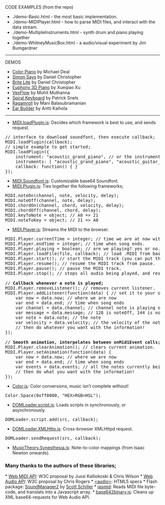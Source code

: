 CODE EXAMPLES (from the repo)

* ./demo-Basic.html - the most basic implementation.
* ./demo-MIDIPlayer.html - how to parse MIDI files, and interact with the data stream.
* ./demo-MultipleInstruments.html - synth drum and piano playing together
* ./demo-WhitneyMusicBox.html - a audio/visual experiment by Jim Bumgardner

-------------

DEMOS

* <a href="http://mudcu.be/piano/">Color Piano</a> by Michael Deal
* <a href="http://labs.uxmonk.com/simon-says/">Simon Says</a> by Daniel Christopher
* <a href="http://labs.uxmonk.com/brite-lite/">Brite Lite</a> by Daniel Christopher
* <a href="http://qiao.github.com/euphony/">Euphony 3D Piano</a> by Xueqiao Xu
* <a href="http://my.vexflow.com/articles/53">VexFlow</a> by Mohit Muthanna
* <a href="http://spiral.qet.me/">Spiral Keyboard</a> by Patrick Snels
* <a href="http://online-compute.rhcloud.com/ragamroll/">Ragamroll</a> by Mani Balasubramanian
* <a href="http://www.earbuilder.com/">Ear Builder</a> by Antti Kaihola

-------------

* <a href="./js/MIDI.loadPlugin.js">MIDI.loadPlugin.js</a>: Decides which framework is best to use, and sends request.

<pre>
// interface to download soundfont, then execute callback;
MIDI.loadPlugin(callback);
// simple example to get started;
MIDI.loadPlugin({
    instrument: "acoustic_grand_piano", // or the instrument code 1 (aka the default)
    instruments: [ "acoustic_grand_piano", "acoustic_guitar_nylon" ], // or multiple instruments
    callback: function() { }
});
</pre>

* <a href="./soundfont/soundfont-ogg.js">MIDI.Soundfont.js</a>: Customizable base64 Soundfont.
* <a href="./js/MIDI.Plugin.js">MIDI.Plugin.js</a>: Ties together the following frameworks;

<pre>
MIDI.noteOn(channel, note, velocity, delay);
MIDI.noteOff(channel, note, delay);
MIDI.chordOn(channel, chord, velocity, delay);
MIDI.chordOff(channel, chord, delay);
MIDI.keyToNote = object; // A0 => 21
MIDI.noteToKey = object; // 21 => A0
</pre>

* <a href="./js/MIDI.Player.js">MIDI.Player.js</a>: Streams the MIDI to the browser.

<pre>
MIDI.Player.currentTime = integer; // time we are at now within the song.
MIDI.Player.endTime = integer; // time when song ends.
MIDI.Player.playing = boolean; // are we playing? yes or no.
MIDI.Player.loadFile(file, callback); // load .MIDI from base64 or binary XML request.
MIDI.Player.start(); // start the MIDI track (you can put this in the loadFile callback)
MIDI.Player.resume(); // resume the MIDI track from pause.
MIDI.Player.pause(); // pause the MIDI track.
MIDI.Player.stop(); // stops all audio being played, and resets currentTime to 0.

// <b>Callback whenever a note is played;</b>
MIDI.Player.removeListener(); // removes current listener.
MIDI.Player.addListener(function(data) { // set it to your own function!
    var now = data.now; // where we are now
    var end = data.end; // time when song ends
    var channel = data.channel; // channel note is playing on
    var message = data.message; // 128 is noteOff, 144 is noteOn
    var note = data.note; // the note
    var velocity = data.velocity; // the velocity of the note
    // then do whatever you want with the information!
});

// <b>Smooth animation, interpolates between onMidiEvent calls;</b>
MIDI.Player.clearAnimation(); // clears current animation.
MIDI.Player.setAnimation(function(data) {
    var now = data.now; // where we are now
    var end = data.end; // time when song ends
    var events = data.events; // all the notes currently being processed
    // then do what you want with the information!
});</pre>

* <a href="./js/Color.js">Color.js</a>: Color conversions, music isn&rsquo;t complete without!
<pre>Color.Space(0xff0000, "HEX>RGB>HSL");</pre>
* <a href="./js/DOMLoader.script.js">DOMLoader.script.js</a>: Loads scripts in synchronously, or asynchronously.
<pre>DOMLoader.script.add(src, callback);</pre>
* <a href="./js/DOMLoader.XMLHttp.js">DOMLoader.XMLHttp.js</a>: Cross-browser XMLHttpd request.
<pre>DOMLoader.sendRequest(src, callback);</pre>
* <a href="./js/MusicTheory.Synesthesia.js">MusicTheory.Synesthesia.js</a>: Note-to-color mappings (from Isaac Newton onwards).
 <h3>Many thanks to the authors of these libraries;</h3>
* <a href="https://dvcs.w3.org/hg/audio/raw-file/tip/midi/specification.html">Web MIDI API</a>: W3C proposal by Jussi Kalliokoski & Chris Wilson
* <a href="https://dvcs.w3.org/hg/audio/raw-file/tip/webaudio/specification.html">Web Audio API</a>: W3C proposal by Chris Rogers
* <a href="http://dev.w3.org/html5/spec/Overview.html">&lt;audio&gt;</a>: HTML5 specs
* Flash package: <a href="http://www.schillmania.com/projects/soundmanager2/">SoundManager2</a> by <a href="http://schillmania.com">Scott Schiller</a>
* <a href="https://github.com/gasman/jasmid">jasmid</a>: Reads MIDI file byte-code, and translats into a Javascript array.
* <a href="http://blog.danguer.com/2011/10/24/base64-binary-decoding-in-javascript/">base642binary.js</a>: Cleans up XML base64-requests for Web Audio API.
